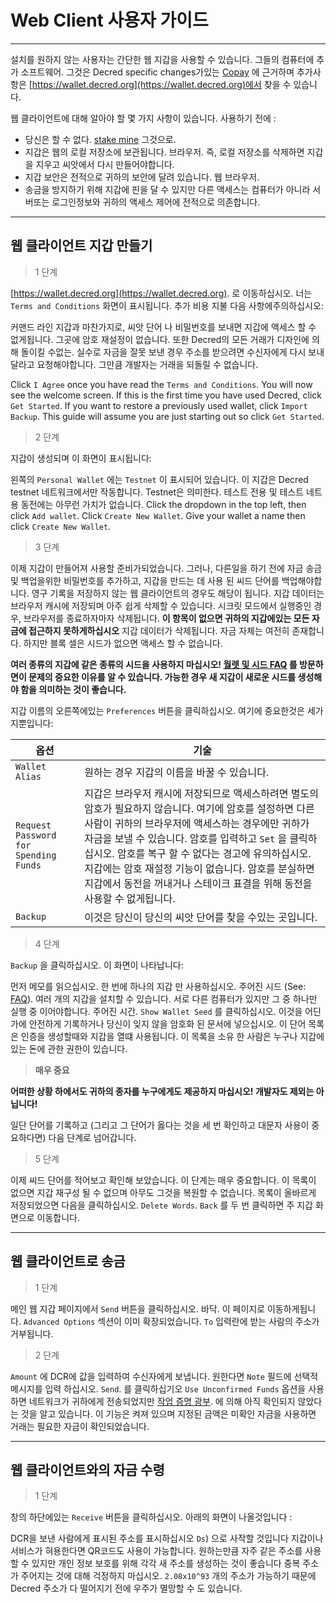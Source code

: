 # <i class="fa fa-firefox"></i> Web Client 사용자 가이드

---

설치를 원하지 않는 사용자는 간단한 웹 지갑을 사용할 수 있습니다.
그들의 컴퓨터에 추가 소프트웨어. 그것은
Decred specific changes가있는
[Copay](https://github.com/bitpay/copay) 에 근거하며
추가사항은
[https://wallet.decred.org](https://wallet.decred.org)에서 찾을 수 있습니다.

웹 클라이언트에 대해 알아야 할 몇 가지 사항이 있습니다.
사용하기 전에 :

* 당신은 할 수 없다.
  [stake mine](/mining/proof-of-stake.md)
  그것으로.
* 지갑은 웹의 로컬 저장소에 보관됩니다.
  브라우저. 즉, 로컬 저장소를 삭제하면
  지갑을 지우고 씨앗에서 다시 만들어야합니다.
* 지갑 보안은 전적으로 귀하의 보안에 달려 있습니다.
  웹 브라우저.
* 송금을 방지하기 위해 지갑에 핀을 달 수 있지만
  다른 액세스는 컴퓨터가 아니라 서버또는 로그인정보와
  귀하의 액세스 제어에 전적으로 의존합니다.

---

## <i class="fa fa-plus-circle"></i> 웹 클라이언트 지갑 만들기

> 1 단계

[https://wallet.decred.org](https://wallet.decred.org). 로 이동하십시오. 너는 `Terms and Conditions` 화면이 표시됩니다. 추가 비용 지불
다음 사항에주의하십시오:

커맨드 라인 지갑과 마찬가지로, 씨앗 단어 나
비밀번호를 보내면 지갑에 액세스 할 수 없게됩니다. 그곳에
암호 재설정이 없습니다. 또한 Decred의 모든 거래가
디자인에 의해 돌이킬 수없는. 실수로 자금을 잘못 보낸 경우
주소를 받으려면 수신자에게 다시 보내달라고 요청해야합니다. 그만큼
개발자는 거래을 되돌릴 수 없습니다.

Click `I Agree` once you have read the `Terms and Conditions`. You
will now see the welcome screen. If this is the first time you
have used Decred, click `Get Started`. If you want to restore a
previously used wallet, click `Import Backup`. This guide will
assume you are just starting out so click `Get Started`.

> 2 단계

지갑이 생성되며 이 화면이 표시됩니다:

왼쪽의 `Personal Wallet` 에는 `Testnet` 이 표시되어 있습니다. 이
지갑은 Decred testnet 네트워크에서만 작동합니다. Testnet은 의미한다.
테스트 전용 및 테스트 네트 용 동전에는 아무런 가치가 없습니다.  Click the
dropdown in the top left, then click `Add wallet`. Click `Create New
Wallet`. Give your wallet a name then click `Create New Wallet`.


> 3 단계

이제 지갑이 만들어져 사용할 준비가되었습니다. 그러나, 다른일을 하기 전에
자금 송금 및 백업을위한 비밀번호를 추가하고,
지갑을 만드는 데 사용 된 씨드 단어를 백업해야합니다.
영구 기록을 저장하지 않는 웹 클라이언트의 경우도 해당이 됩니다.
지갑 데이터는 브라우저 캐시에 저장되며
아주 쉽게 삭제할 수 있습니다. 시크릿 모드에서 실행중인 경우,
브라우저를 종료하자마자 삭제됩니다. **이 항목이 없으면
귀하의 지갑에있는 모든 자금에 접근하지 못하게하십시오** 지갑 데이터가 삭제됩니다. 자금 자체는 여전히 존재합니다.
하지만 블록 셀은 시드가 없으면 액세스 할 수 없습니다.

<i class="fa fa-exclamation-triangle"></i> **여러 종류의 지갑에 같은 종류의 시드을 사용하지 마십시오! [월렛 및 시드 FAQ](/faq/wallets-and-seeds.md#3-can-i-run-multiple-wallets) 를 방문하면이 문제의 중요한 이유를 알 수 있습니다. 가능한 경우 새 지갑이 새로운 시드를 생성해야 함을 의미하는 것이 좋습니다.** 

지갑 이름의 오른쪽에있는 `Preferences` 버튼을 클릭하십시오. 여기에 중요한것은 세가지뿐입니다:

옵션                                | 기술
---                                   | ---
`Wallet Alias`                        | 원하는 경우 지갑의 이름을 바꿀 수 있습니다.
`Request Password for Spending Funds` | 지갑은 브라우저 캐시에 저장되므로 액세스하려면 별도의 암호가 필요하지 않습니다. 여기에 암호를 설정하면 다른 사람이 귀하의 브라우저에 액세스하는 경우에만 귀하가 자금을 보낼 수 있습니다. 암호를 입력하고 `Set` 을 클릭하십시오. 암호를 복구 할 수 없다는 경고에 유의하십시오. 지갑에는 암호 재설정 기능이 없습니다. 암호를 분실하면 지갑에서 동전을 꺼내거나 스테이크 표결을 위해 동전을 사용할 수 없게됩니다.
`Backup`                              | 이것은 당신이 당신의 씨앗 단어를 찾을 수있는 곳입니다.

> 4 단계

`Backup` 을 클릭하십시오. 이 화면이 나타납니다:

먼저 메모를 읽으십시오. 한 번에 하나의 지갑 만 사용하십시오.
주어진 시드 (See: [FAQ](#)). 여러 개의 지갑을 설치할 수 있습니다.
서로 다른 컴퓨터가 있지만 그 중 하나만 실행 중 이어야합니다.
주어진 시간. `Show Wallet Seed` 를 클릭하십시오. 이것을 어딘가에 안전하게 기록하거나
당신이 잊지 않을 암호화 된 문서에 넣으십시오.
이 단어 목록은 인증을 생성할때와 지갑을 열떄 사용됩니다.
이 목록을 소유 한 사람은 누구나
지갑에있는 돈에 관한 권한이 있습니다.

> **매우 중요**

**어떠한 상황 하에서도 귀하의 종자를 누구에게도 제공하지 마십시오! 개발자도 제외는 아닙니다!**

일단 단어를 기록하고 (그리고 그 단어가 옳다는 것을 세 번 확인하고 대문자 사용이 중요하다면) 다음 단계로 넘어갑니다.

> 5 단계

이제 씨드 단어를 적어보고 확인해 보았습니다.
이 단계는 매우 중요합니다. 이 목록이 없으면 지갑
재구성 될 수 없으며 아무도 그것을 복원할 수 없습니다. 
목록이 올바르게 저장되었으면 다음을 클릭하십시오.
`Delete Words`. `Back` 를 두 번 클릭하면 주 지갑 화면으로 이동합니다.

---

## <i class="fa fa-long-arrow-right"></i> 웹 클라이언트로 송금

> 1 단계

메인 웹 지갑 페이지에서 `Send` 버튼을 클릭하십시오.
바닥. 이 페이지로 이동하게됩니다. `Advanced Options`
섹션이 이미 확장되었습니다. `To` 입력란에
받는 사람의 주소가 거부됩니다.

> 2 단계

`Amount` 에 DCR에 값을 입력하여 수신자에게 보냅니다. 
원한다면 `Note` 필드에 선택적 메시지를 입력 하십시오.
`Send`. 를 클릭하십기오 `Use Unconfirmed Funds` 옵션을 사용하면
네트워크가 귀하에게 전송되었지만 
[작업 증명 광부](/mining/proof-of-work.md). 에 의해 아직 확인되지 않았다는 것을 알고 있습니다.
이 기능은 켜져 있으며 지정된 금액은
미확인 자금을 사용하면 거래는
필요한 자금이 확인되었습니다.

---

## <i class="fa fa-long-arrow-left"></i> 웹 클라이언트와의 자금 수령 

> 1 단계

창의 하단에있는 `Receive` 버튼을 클릭하십시오. 아래의 화면이 나올것입니다 :

DCR을 보낸 사람에게 표시된 주소를 표시하십시오 `Ds`) 으로 사작할 것입니다 지갑이나 서비스가 혀용한다면 QR코드도 사용이 가능합니다.
원하는만큼 자주 같은 주소를 사용할 수 있지만
개인 정보 보호를 위해 각각 새 주소를 생성하는 것이 좋습니다
중복 주소가 주어지는 것에 대해 걱정하지 마십시오. `2.08x10^93` 개의 주소가 가능하기 때문에
Decred 주소가 다 떨어지기 전에 우주가 멸망할 수 도 있습니다.


